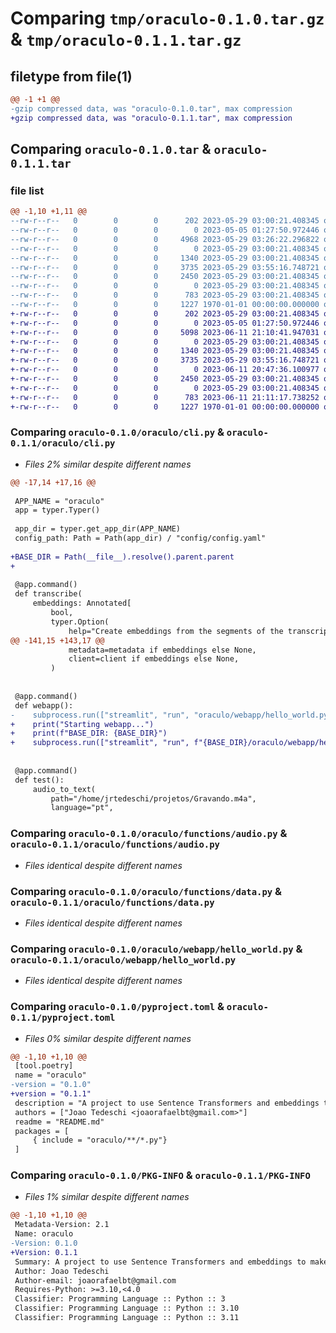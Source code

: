 # Comparing `tmp/oraculo-0.1.0.tar.gz` & `tmp/oraculo-0.1.1.tar.gz`

## filetype from file(1)

```diff
@@ -1 +1 @@
-gzip compressed data, was "oraculo-0.1.0.tar", max compression
+gzip compressed data, was "oraculo-0.1.1.tar", max compression
```

## Comparing `oraculo-0.1.0.tar` & `oraculo-0.1.1.tar`

### file list

```diff
@@ -1,10 +1,11 @@
--rw-r--r--   0        0        0      202 2023-05-29 03:00:21.408345 oraculo-0.1.0/README.md
--rw-r--r--   0        0        0        0 2023-05-05 01:27:50.972446 oraculo-0.1.0/oraculo/__init__.py
--rw-r--r--   0        0        0     4968 2023-05-29 03:26:22.296822 oraculo-0.1.0/oraculo/cli.py
--rw-r--r--   0        0        0        0 2023-05-29 03:00:21.408345 oraculo-0.1.0/oraculo/functions/__init__.py
--rw-r--r--   0        0        0     1340 2023-05-29 03:00:21.408345 oraculo-0.1.0/oraculo/functions/audio.py
--rw-r--r--   0        0        0     3735 2023-05-29 03:55:16.748721 oraculo-0.1.0/oraculo/functions/data.py
--rw-r--r--   0        0        0     2450 2023-05-29 03:00:21.408345 oraculo-0.1.0/oraculo/webapp/hello_world.py
--rw-r--r--   0        0        0        0 2023-05-29 03:00:21.408345 oraculo-0.1.0/oraculo/webapp/pages/add_document.py
--rw-r--r--   0        0        0      783 2023-05-29 03:00:21.408345 oraculo-0.1.0/pyproject.toml
--rw-r--r--   0        0        0     1227 1970-01-01 00:00:00.000000 oraculo-0.1.0/PKG-INFO
+-rw-r--r--   0        0        0      202 2023-05-29 03:00:21.408345 oraculo-0.1.1/README.md
+-rw-r--r--   0        0        0        0 2023-05-05 01:27:50.972446 oraculo-0.1.1/oraculo/__init__.py
+-rw-r--r--   0        0        0     5098 2023-06-11 21:10:41.947031 oraculo-0.1.1/oraculo/cli.py
+-rw-r--r--   0        0        0        0 2023-05-29 03:00:21.408345 oraculo-0.1.1/oraculo/functions/__init__.py
+-rw-r--r--   0        0        0     1340 2023-05-29 03:00:21.408345 oraculo-0.1.1/oraculo/functions/audio.py
+-rw-r--r--   0        0        0     3735 2023-05-29 03:55:16.748721 oraculo-0.1.1/oraculo/functions/data.py
+-rw-r--r--   0        0        0        0 2023-06-11 20:47:36.100977 oraculo-0.1.1/oraculo/webapp/__init__.py
+-rw-r--r--   0        0        0     2450 2023-05-29 03:00:21.408345 oraculo-0.1.1/oraculo/webapp/hello_world.py
+-rw-r--r--   0        0        0        0 2023-05-29 03:00:21.408345 oraculo-0.1.1/oraculo/webapp/pages/add_document.py
+-rw-r--r--   0        0        0      783 2023-06-11 21:11:17.738252 oraculo-0.1.1/pyproject.toml
+-rw-r--r--   0        0        0     1227 1970-01-01 00:00:00.000000 oraculo-0.1.1/PKG-INFO
```

### Comparing `oraculo-0.1.0/oraculo/cli.py` & `oraculo-0.1.1/oraculo/cli.py`

 * *Files 2% similar despite different names*

```diff
@@ -17,14 +17,16 @@
 
 APP_NAME = "oraculo"
 app = typer.Typer()
 
 app_dir = typer.get_app_dir(APP_NAME)
 config_path: Path = Path(app_dir) / "config/config.yaml"
 
+BASE_DIR = Path(__file__).resolve().parent.parent
+
 
 @app.command()
 def transcribe(
     embeddings: Annotated[
         bool,
         typer.Option(
             help="Create embeddings from the segments of the transcription and persists them to a vector database."
@@ -141,15 +143,17 @@
             metadata=metadata if embeddings else None,
             client=client if embeddings else None,
         )
 
 
 @app.command()
 def webapp():
-    subprocess.run(["streamlit", "run", "oraculo/webapp/hello_world.py"])
+    print("Starting webapp...")
+    print(f"BASE_DIR: {BASE_DIR}")
+    subprocess.run(["streamlit", "run", f"{BASE_DIR}/oraculo/webapp/hello_world.py"])
 
 
 @app.command()
 def test():
     audio_to_text(
         path="/home/jrtedeschi/projetos/Gravando.m4a",
         language="pt",
```

### Comparing `oraculo-0.1.0/oraculo/functions/audio.py` & `oraculo-0.1.1/oraculo/functions/audio.py`

 * *Files identical despite different names*

### Comparing `oraculo-0.1.0/oraculo/functions/data.py` & `oraculo-0.1.1/oraculo/functions/data.py`

 * *Files identical despite different names*

### Comparing `oraculo-0.1.0/oraculo/webapp/hello_world.py` & `oraculo-0.1.1/oraculo/webapp/hello_world.py`

 * *Files identical despite different names*

### Comparing `oraculo-0.1.0/pyproject.toml` & `oraculo-0.1.1/pyproject.toml`

 * *Files 0% similar despite different names*

```diff
@@ -1,10 +1,10 @@
 [tool.poetry]
 name = "oraculo"
-version = "0.1.0"
+version = "0.1.1"
 description = "A project to use Sentence Transformers and embeddings to make a pocket search engine"
 authors = ["Joao Tedeschi <joaorafaelbt@gmail.com>"]
 readme = "README.md"
 packages = [
     { include = "oraculo/**/*.py"}
 ]
```

### Comparing `oraculo-0.1.0/PKG-INFO` & `oraculo-0.1.1/PKG-INFO`

 * *Files 1% similar despite different names*

```diff
@@ -1,10 +1,10 @@
 Metadata-Version: 2.1
 Name: oraculo
-Version: 0.1.0
+Version: 0.1.1
 Summary: A project to use Sentence Transformers and embeddings to make a pocket search engine
 Author: Joao Tedeschi
 Author-email: joaorafaelbt@gmail.com
 Requires-Python: >=3.10,<4.0
 Classifier: Programming Language :: Python :: 3
 Classifier: Programming Language :: Python :: 3.10
 Classifier: Programming Language :: Python :: 3.11
```

